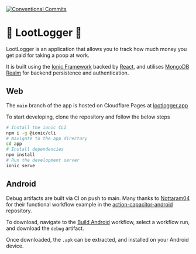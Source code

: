 [![Conventional Commits](https://img.shields.io/badge/Conventional%20Commits-1.0.0-%23FE5196?logo=conventionalcommits&logoColor=white)](https://conventionalcommits.org)

# 🚽 LootLogger 💩

LootLogger is an application that allows you to track how much money you get paid for taking a poop at work.

It is built using the [Ionic Framework](https://ionicframework.com/) backed by [React](https://react.dev/), 
and utilises [MongoDB Realm](https://www.mongodb.com/developer/products/realm/) for backend persistence and authentication.

## Web

The `main` branch of the app is hosted on Cloudflare Pages at [lootlogger.app](https://lootlogger.app)

To start developing, clone the repository and follow the below steps

```bash
# Install the ionic CLI
npm i -g @ionic/cli
# Navigate to the app directory
cd app
# Install dependencies
npm install
# Run the development server
ionic serve
```

## Android

Debug artifacts are built via CI on push to main. Many thanks to [Nottaram04](https://github.com/Narottam04) for
their functional workflow example in the [action-capacitor-android](https://github.com/Narottam04/action-capacitor-android) 
repository.

To download, navigate to the [Build Android](https://github.com/TheQueenIsDead/loo-t-logger/actions/workflows/android.yml)
workflow, select a workflow run, and download the `debug` artifact.

Once downloaded, the `.apk` can be extracted, and installed on your Android device.
